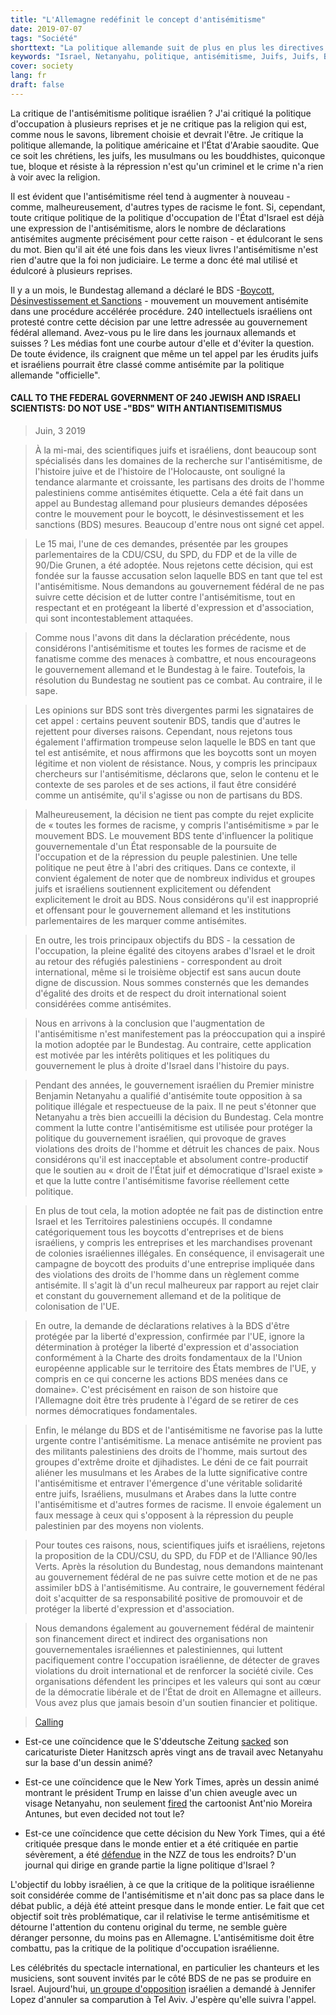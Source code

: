 ```yaml
---
title: "L'Allemagne redéfinit le concept d'antisémitisme"
date: 2019-07-07
tags: "Société"
shorttext: "La politique allemande suit de plus en plus les directives du lobby israélien: la critique de la politique d'occupation israélienne est l'antisémitisme"
keywords: "Israel, Netanyahu, politique, antisémitisme, Juifs, Juifs, Boycott, Désinvestissement, Sanctions, Allemagne, Relgion"
cover: society
lang: fr
draft: false
---
```


La critique de l'antisémitisme politique israélien ? J'ai critiqué la politique d'occupation à plusieurs reprises et je ne critique pas la religion qui est, comme nous le savons, librement choisie et devrait l'être. Je critique la politique allemande, la politique américaine et l'État d'Arabie saoudite. Que ce soit les chrétiens, les juifs, les musulmans ou les bouddhistes, quiconque tue, bloque et résiste à la répression n'est qu'un criminel et le crime n'a rien à voir avec la religion.

Il est évident que l'antisémitisme réel tend à augmenter à nouveau - comme, malheureusement, d'autres types de racisme le font. Si, cependant, toute critique politique de la politique d'occupation de l'État d'Israel est déjà une expression de l'antisémitisme, alors le nombre de déclarations antisémites augmente précisément pour cette raison - et édulcorant le sens du mot. Bien qu'il ait été une fois dans les vieux livres l'antisémitisme n'est rien d'autre que la foi non judiciaire. Le terme a donc été mal utilisé et édulcoré à plusieurs reprises. 

Il y a un mois, le Bundestag allemand a déclaré le BDS -[Boycott, Désinvestissement et Sanctions](https://fr.wikipedia.org/wiki/Boycott,_d%C3%A9sinvestissement_et_sanctions "Boycott, désinvestissement et sanctions") - mouvement un mouvement antisémite dans une procédure accélérée procédure. 240 intellectuels israéliens ont protesté contre cette décision par une lettre adressée au gouvernement fédéral allemand. Avez-vous pu le lire dans les journaux allemands et suisses ? Les médias font une courbe autour d'elle et d'éviter la question. De toute évidence, ils craignent que même un tel appel par les érudits juifs et israéliens pourrait être classé comme antisémite par la politique allemande "officielle".

#### CALL TO THE FEDERAL GOVERNMENT OF 240 JEWISH AND ISRAELI SCIENTISTS: DO NOT USE -"BDS" WITH ANTIANTISEMITISMUS

> Juin, 3 2019

> À la mi-mai, des scientifiques juifs et israéliens, dont beaucoup sont spécialisés dans les domaines de la recherche sur l'antisémitisme, de l'histoire juive et de l'histoire de l'Holocauste, ont souligné la tendance alarmante et croissante, les partisans des droits de l'homme palestiniens comme antisémites étiquette. Cela a été fait dans un appel au Bundestag allemand pour plusieurs demandes déposées contre le mouvement pour le boycott, le désinvestissement et les sanctions (BDS) mesures. Beaucoup d'entre nous ont signé cet appel.

> Le 15 mai, l'une de ces demandes, présentée par les groupes parlementaires de la CDU/CSU, du SPD, du FDP et de la ville de 90/Die Grunen, a été adoptée. Nous rejetons cette décision, qui est fondée sur la fausse accusation selon laquelle BDS en tant que tel est l'antisémitisme. Nous demandons au gouvernement fédéral de ne pas suivre cette décision et de lutter contre l'antisémitisme, tout en respectant et en protégeant la liberté d'expression et d'association, qui sont incontestablement attaquées.

> Comme nous l'avons dit dans la déclaration précédente, nous considérons l'antisémitisme et toutes les formes de racisme et de fanatisme comme des menaces à combattre, et nous encourageons le gouvernement allemand et le Bundestag à le faire. Toutefois, la résolution du Bundestag ne soutient pas ce combat. Au contraire, il le sape.

> Les opinions sur BDS sont très divergentes parmi les signataires de cet appel : certains peuvent soutenir BDS, tandis que d'autres le rejettent pour diverses raisons. Cependant, nous rejetons tous également l'affirmation trompeuse selon laquelle le BDS en tant que tel est antisémite, et nous affirmons que les boycotts sont un moyen légitime et non violent de résistance. Nous, y compris les principaux chercheurs sur l'antisémitisme, déclarons que, selon le contenu et le contexte de ses paroles et de ses actions, il faut être considéré comme un antisémite, qu'il s'agisse ou non de partisans du BDS.

> Malheureusement, la décision ne tient pas compte du rejet explicite de « toutes les formes de racisme, y compris l'antisémitisme » par le mouvement BDS. Le mouvement BDS tente d'influencer la politique gouvernementale d'un État responsable de la poursuite de l'occupation et de la répression du peuple palestinien. Une telle politique ne peut être à l'abri des critiques. Dans ce contexte, il convient également de noter que de nombreux individus et groupes juifs et israéliens soutiennent explicitement ou défendent explicitement le droit au BDS. Nous considérons qu'il est inapproprié et offensant pour le gouvernement allemand et les institutions parlementaires de les marquer comme antisémites.

> En outre, les trois principaux objectifs du BDS - la cessation de l'occupation, la pleine égalité des citoyens arabes d'Israel et le droit au retour des réfugiés palestiniens - correspondent au droit international, même si le troisième objectif est sans aucun doute digne de discussion. Nous sommes consternés que les demandes d'égalité des droits et de respect du droit international soient considérées comme antisémites.

> Nous en arrivons à la conclusion que l'augmentation de l'antisémitisme n'est manifestement pas la préoccupation qui a inspiré la motion adoptée par le Bundestag. Au contraire, cette application est motivée par les intérêts politiques et les politiques du gouvernement le plus à droite d'Israel dans l'histoire du pays.

> Pendant des années, le gouvernement israélien du Premier ministre Benjamin Netanyahu a qualifié d'antisémite toute opposition à sa politique illégale et respectueuse de la paix. Il ne peut s'étonner que Netanyahu a très bien accueilli la décision du Bundestag. Cela montre comment la lutte contre l'antisémitisme est utilisée pour protéger la politique du gouvernement israélien, qui provoque de graves violations des droits de l'homme et détruit les chances de paix. Nous considérons qu'il est inacceptable et absolument contre-productif que le soutien au « droit de l'État juif et démocratique d'Israel existe » et que la lutte contre l'antisémitisme favorise réellement cette politique.

> En plus de tout cela, la motion adoptée ne fait pas de distinction entre Israel et les Territoires palestiniens occupés. Il condamne catégoriquement tous les boycotts d'entreprises et de biens israéliens, y compris les entreprises et les marchandises provenant de colonies israéliennes illégales. En conséquence, il envisagerait une campagne de boycott des produits d'une entreprise impliquée dans des violations des droits de l'homme dans un règlement comme antisémite. Il s'agit là d'un recul malheureux par rapport au rejet clair et constant du gouvernement allemand et de la politique de colonisation de l'UE.

> En outre, la demande de déclarations relatives à la BDS d'être protégée par la liberté d'expression, confirmée par l'UE, ignore la détermination à protéger la liberté d'expression et d'association conformément à la Charte des droits fondamentaux de la l'Union européenne applicable sur le territoire des États membres de l'UE, y compris en ce qui concerne les actions BDS menées dans ce domaine». C'est précisément en raison de son histoire que l'Allemagne doit être très prudente à l'égard de se retirer de ces normes démocratiques fondamentales.

> Enfin, le mélange du BDS et de l'antisémitisme ne favorise pas la lutte urgente contre l'antisémitisme. La menace antisémite ne provient pas des militants palestiniens des droits de l'homme, mais surtout des groupes d'extrême droite et djihadistes. Le déni de ce fait pourrait aliéner les musulmans et les Arabes de la lutte significative contre l'antisémitisme et entraver l'émergence d'une véritable solidarité entre juifs, Israéliens, musulmans et Arabes dans la lutte contre l'antisémitisme et d'autres formes de racisme. Il envoie également un faux message à ceux qui s'opposent à la répression du peuple palestinien par des moyens non violents.

> Pour toutes ces raisons, nous, scientifiques juifs et israéliens, rejetons la proposition de la CDU/CSU, du SPD, du FDP et de l'Alliance 90/les Verts. Après la résolution du Bundestag, nous demandons maintenant au gouvernement fédéral de ne pas suivre cette motion et de ne pas assimiler bDS à l'antisémitisme. Au contraire, le gouvernement fédéral doit s'acquitter de sa responsabilité positive de promouvoir et de protéger la liberté d'expression et d'association.

> Nous demandons également au gouvernement fédéral de maintenir son financement direct et indirect des organisations non gouvernementales israéliennes et palestiniennes, qui luttent pacifiquement contre l'occupation israélienne, de détecter de graves violations du droit international et de renforcer la société civile. Ces organisations défendent les principes et les valeurs qui sont au cœur de la démocratie libérale et de l'État de droit en Allemagne et ailleurs. Vous avez plus que jamais besoin d'un soutien financier et politique.

> [Calling](https://drive.google.com/file/d/1T10VdI4VgWUC230lP3j4p3o4mVGAFm1S/view?usp=sharing "L'appel comme PDF original avec des signes")

  - Est-ce une coïncidence que le S'ddeutsche Zeitung [sacked](https://www.tagesspiegel.de/gesellschaft/medien/nach-netanjahu-karikatur-sueddeutsche-zeitung-trennt-sich-von-dieter-hanitzsch/22579666.html "Dieter Hanitzsch") son caricaturiste Dieter Hanitzsch après vingt ans de travail avec Netanyahu sur la base d'un dessin animé?

  - Est-ce une coïncidence que le New York Times, après un dessin animé montrant le président Trump en laisse d'un chien aveugle avec un visage Netanyahu, non seulement [fired](https://www.france24.com/en/20190611-france-cartoonist-plantu-stupid-new-york-times-ban-netanyahu-moreira-antunes-chappatte "French cartoonist Plantu slams 'stupid' New York Times ban") the cartoonist Ant'nio Moreira Antunes, but even decided not tout le?

  - Est-ce une coïncidence que cette décision du New York Times, qui a été critiquée presque dans le monde entier et a été critiquée en partie sévèrement, a été [défendue](https://www.nzz.ch/feuilleton/new-york-times-verzicht-auf-karikaturen-ist-nur-konsequent-ld.1488983 "Es geht nicht um Cartoons, es geht um Journalismus überhaupt: warum die 'New York Times' den logischen Schritt macht, wenn sie keine politischen Karikaturen mehr abdruckt") in the NZZ de tous les endroits? D'un journal qui dirige en grande partie la ligne politique d'Israel ?

L'objectif du lobby israélien, à ce que la critique de la politique israélienne soit considérée comme de l'antisémitisme et n'ait donc pas sa place dans le débat public, a déjà été atteint presque dans le monde entier. Le fait que cet objectif soit très problématique, car il relativise le terme antisémitisme et détourne l'attention du contenu original du terme, ne semble guère déranger personne, du moins pas en Allemagne. L'antisémitisme doit être combattu, pas la critique de la politique d'occupation israélienne.

Les célébrités du spectacle international, en particulier les chanteurs et les musiciens, sont souvent invités par le côté BDS de ne pas se produire en Israel. Aujourd'hui, [un groupe d'opposition](https://mondoweiss.net/2019/06/israeli-citizens-jennifer/ "Israeli citizens to Jennifer Lopez – Please cancel your concert in Tel Aviv") israélien a demandé à Jennifer Lopez d'annuler sa comparution à Tel Aviv. J'espère qu'elle suivra l'appel.
